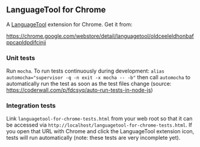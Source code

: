 ## LanguageTool for Chrome

A [LanguageTool](https://languagetool.org) extension for Chrome. Get it from:

https://chrome.google.com/webstore/detail/languagetool/oldceeleldhonbafppcapldpdifcinji

### Unit tests

Run `mocha`. To run tests continuously during development:
`alias automocha="supervisor -q -n exit -x mocha -- -b"` then call `automocha` 
to automatically run the test as soon as the test files change
(source: https://coderwall.com/p/fdcsyq/auto-run-tests-in-node-js)

### Integration tests

Link `languagetool-for-chrome-tests.html` from your web root so that it can be accessed
via `http://localhost/languagetool-for-chrome-tests.html`. If you open that URL with Chrome
and click the LanguageTool extension icon, tests will run automatically (note: these tests
are very incomplete yet).
